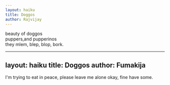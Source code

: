 ```yaml
---
layout: haiku
title: Doggos
author: Rajvijay
---
```


beauty of doggos  
puppers,and pupperinos  
they mlem, blep, blop, bork.  

---
layout: haiku
title: Doggos
author: Fumakija
---

I'm trying to eat
in peace, please leave me alone
okay, fine have some.
